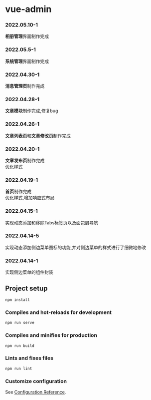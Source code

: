 # vue-admin

### 2022.05.10-1
**相册管理**界面制作完成</br>

### 2022.05.5-1
**系统管理**界面制作完成</br>

### 2022.04.30-1
**消息管理页**制作完成


### 2022.04.28-1
**文章模块**制作完成,修复bug


### 2022.04.26-1
**文章列表页**和**文章修改页**制作完成 

###	2022.04.20-1

**文章发布页**制作完成</br>
优化样式

###	2022.04.19-1

**首页**制作完成</br>
优化样式,增加响应式布局

###	2022.04.15-1

实现动态添加和移除Tabs标签页以及面包屑导航</br>


###	2022.04.14-5

实现动态添加侧边菜单图标的功能,并对侧边菜单的样式进行了细微地修改</br>


###	2022.04.14-1

实现侧边菜单的组件封装


## Project setup

```
npm install
```

### Compiles and hot-reloads for development

```
npm run serve
```

### Compiles and minifies for production

```
npm run build
```

### Lints and fixes files

```
npm run lint
```

### Customize configuration

See [Configuration Reference](https://cli.vuejs.org/config/).
